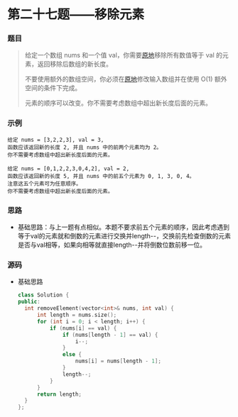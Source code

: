 # 第二十七题——移除元素

### 题目

> 给定一个数组 nums 和一个值 val，你需要[原地](https://baike.baidu.com/item/%E5%8E%9F%E5%9C%B0%E7%AE%97%E6%B3%95)移除所有数值等于 val 的元素，返回移除后数组的新长度。
>
> 不要使用额外的数组空间，你必须在[原地](https://baike.baidu.com/item/%E5%8E%9F%E5%9C%B0%E7%AE%97%E6%B3%95)修改输入数组并在使用 O(1) 额外空间的条件下完成。
>
> 元素的顺序可以改变。你不需要考虑数组中超出新长度后面的元素。

### 示例

```
给定 nums = [3,2,2,3], val = 3,
函数应该返回新的长度 2, 并且 nums 中的前两个元素均为 2。
你不需要考虑数组中超出新长度后面的元素。

给定 nums = [0,1,2,2,3,0,4,2], val = 2,
函数应该返回新的长度 5, 并且 nums 中的前五个元素为 0, 1, 3, 0, 4。
注意这五个元素可为任意顺序。
你不需要考虑数组中超出新长度后面的元素。
```

### 思路

* 基础思路：与上一题有点相似。本题不要求前五个元素的顺序，因此考虑遇到等于val的元素就和倒数的元素进行交换并length--，交换前先检查倒数的元素是否与val相等，如果向相等就直接length--并将倒数位数前移一位。


### 源码

* 基础思路

  ```c++
  class Solution {
  public:
  	int removeElement(vector<int>& nums, int val) {
  		int length = nums.size();
  		for (int i = 0; i < length; i++) {
  			if (nums[i] == val) {
  				if (nums[length - 1] == val) {
  					i--;
  				}
  				else {
  					nums[i] = nums[length - 1];
  				}
  				length--;
  			}
  		}
  		return length;
  	}
  };
  ```
